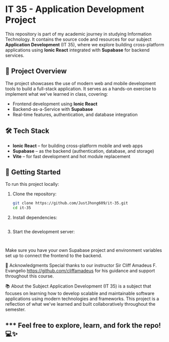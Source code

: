 # IT 35 - Application Development Project

This repository is part of my academic journey in studying Information Technology. It contains the source code and resources for our subject **Application Development** (IT 35), where we explore building cross-platform applications using **Ionic React** integrated with **Supabase** for backend services.

## 📱 Project Overview

The project showcases the use of modern web and mobile development tools to build a full-stack application. It serves as a hands-on exercise to implement what we've learned in class, covering:

- Frontend development using **Ionic React**
- Backend-as-a-Service with **Supabase**
- Real-time features, authentication, and database integration

## 🛠 Tech Stack

- **Ionic React** – for building cross-platform mobile and web apps
- **Supabase** – as the backend (authentication, database, and storage)
- **Vite** – for fast development and hot module replacement

## 🚀 Getting Started

To run this project locally:

1. Clone the repository:
   ```bash
   git clone https://github.com/JustJhong609/it-35.git
   cd it-35
2. Install dependencies:
   ```npm install
3. Start the development server:
   ```npm run dev / ionic serve


Make sure you have your own Supabase project and environment variables set up to connect the frontend to the backend.

🙏 Acknowledgments
Special thanks to our instructor Sir Cliff Amadeus F. Evangelio https://github.com/cliffamadeus
for his guidance and support throughout this course.

📚 About the Subject
Application Development (IT 35) is a subject that focuses on learning how to develop scalable and maintainable software applications using modern technologies and frameworks. This project is a reflection of what we've learned and built collaboratively throughout the semester.

*** Feel free to explore, learn, and fork the repo! 💻✨
 ---

